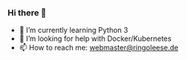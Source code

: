 ### Hi there 👋

- 🌱 I’m currently learning Python 3
- 🤔 I’m looking for help with Docker/Kubernetes
- 📫 How to reach me: webmaster@ringoleese.de

<!--
**ringostarr80/ringostarr80** is a ✨ _special_ ✨ repository because its `README.md` (this file) appears on your GitHub profile.

Here are some ideas to get you started:

- 🔭 I’m currently working on ...
- 🌱 I’m currently learning ...
- 👯 I’m looking to collaborate on ...
- 🤔 I’m looking for help with ...
- 💬 Ask me about ...
- 📫 How to reach me: ...
- 😄 Pronouns: ...
- ⚡ Fun fact: ...
-->
